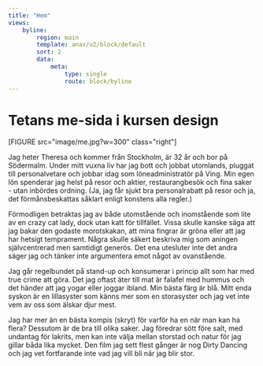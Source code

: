 ```yaml
---
title: "Hem"
views:
    byline:
        region: main
        template: anax/v2/block/default
        sort: 2
        data:
            meta:
                type: single
                route: block/byline
---
```

Tetans me-sida i kursen design
=========================

[FIGURE src="image/me.jpg?w=300" class="right"]

Jag heter Theresa och kommer från Stockholm, är 32 år och bor på Södermalm. Under mitt vuxna liv har jag bott och jobbat utomlands, pluggat till personalvetare och jobbar idag som löneadministratör på Ving. Min egen lön spenderar jag helst på resor och aktier, restaurangbesök och fina saker - utan inbördes ordning. (Ja, jag får sjukt bra personalrabatt på resor och ja, det förmånsbeskattas såklart enligt konstens alla regler.)

Förmodligen betraktas jag av både utomstående och inomstående som lite av en crazy cat lady, dock utan katt för tillfället.
Vissa skulle kanske säga att jag bakar den godaste morotskakan, att mina fingrar är gröna eller att jag har hetsigt temprament. Några skulle säkert beskriva mig som aningen självcentrerad men samtidigt generös. Det ena utesluter inte det andra säger jag och tänker inte argumentera emot något av ovanstående.

Jag går regelbundet på stand-up och konsumerar i princip allt som har med true crime att göra. Det jag oftast äter till mat är falafel med hummus och det händer att jag yogar eller joggar ibland. Min bästa färg är blå. Mitt enda syskon är en lillasyster som känns mer som en storasyster och jag vet inte vem av oss som älskar djur mest.

Jag har mer än en bästa kompis (skryt) för varför ha en när man kan ha flera? Dessutom är de bra till olika saker. Jag föredrar sött före salt, med undantag för lakrits, men kan inte välja mellan storstad och natur för jag gillar båda lika mycket. Den film jag sett flest gånger är nog Dirty Dancing och jag vet fortfarande inte vad jag vill bli när jag blir stor.
